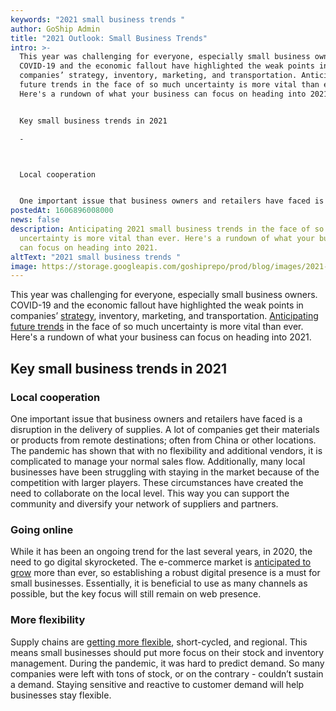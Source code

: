 ```yaml
---
keywords: "2021 small business trends "
author: GoShip Admin
title: "2021 Outlook: Small Business Trends"
intro: >-
  This year was challenging for everyone, especially small business owners.
  COVID-19 and the economic fallout have highlighted the weak points in
  companies’ strategy, inventory, marketing, and transportation. Anticipating
  future trends in the face of so much uncertainty is more vital than ever.
  Here's a rundown of what your business can focus on heading into 2021. 


  Key small business trends in 2021

  -



  Local cooperation


  One important issue that business owners and retailers have faced is a disruption in the
postedAt: 1606896008000
news: false
description: Anticipating 2021 small business trends in the face of so much
  uncertainty is more vital than ever. Here's a rundown of what your business
  can focus on heading into 2021.
altText: "2021 small business trends "
image: https://storage.googleapis.com/goshiprepo/prod/blog/images/2021-outlook-small-business-trends.jpg
---
```

This year was challenging for everyone, especially small business owners. COVID-19 and the economic fallout have highlighted the weak points in companies’ [strategy](https://www.goship.com/blog/optimizing-your-truckload-shipping-strategy/), inventory, marketing, and transportation. [Anticipating future trends](https://www.forbes.com/sites/richkarlgaard/2020/07/09/the-business-trends-that-will-emerge-out-of-covid-19/?sh=6c7bcb9b3cf8) in the face of so much uncertainty is more vital than ever. Here's a rundown of what your business can focus on heading into 2021.

## Key small business trends in 2021

### Local cooperation

One important issue that business owners and retailers have faced is a disruption in the delivery of supplies. A lot of companies get their materials or products from remote destinations; often from China or other locations. The pandemic has shown that with no flexibility and additional vendors, it is complicated to manage your normal sales flow. Additionally, many local businesses have been struggling with staying in the market because of the competition with larger players. These circumstances have created the need to collaborate on the local level. This way you can support the community and diversify your network of suppliers and partners.

### Going online

While it has been an ongoing trend for the last several years, in 2020, the need to go digital skyrocketed. The e-commerce market is [anticipated to grow](https://www.goship.com/blog/what-long-term-trends-will-emerge-in-retail-industry/) more than ever, so establishing a robust digital presence is a must for small businesses. Essentially, it is beneficial to use as many channels as possible, but the key focus will still remain on web presence.

### More flexibility

Supply chains are [getting more flexible](https://www.goship.com/blog/make-your-supply-chain-management-more-efficient/), short-cycled, and regional. This means small businesses should put more focus on their stock and inventory management. During the pandemic, it was hard to predict demand. So many companies were left with tons of stock, or on the contrary - couldn’t sustain a demand. Staying sensitive and reactive to customer demand will help businesses stay flexible.